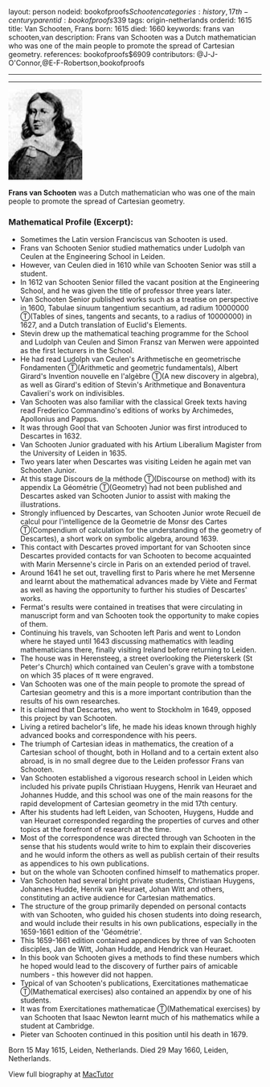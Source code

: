 layout: person
nodeid: bookofproofs$Schooten
categories: history,17th-century
parentid: bookofproofs$339
tags: origin-netherlands
orderid: 1615
title: Van Schooten, Frans
born: 1615
died: 1660
keywords: frans van schooten,van
description: Frans van Schooten was a Dutch mathematician who was one of the main people to promote the spread of Cartesian geometry.
references: bookofproofs$6909
contributors: @J-J-O'Connor,@E-F-Robertson,bookofproofs

---



---

![Schooten.jpg](https://github.com/bookofproofs/bookofproofs.github.io/blob/main/_sources/_assets/images/portraits/Schooten.jpg?raw=true)

**Frans van Schooten** was a Dutch mathematician who was one of the main people to promote the spread of Cartesian geometry.

### Mathematical Profile (Excerpt):
* Sometimes the Latin version Franciscus van Schooten is used.
* Frans van Schooten Senior studied mathematics under Ludolph van Ceulen at the Engineering School in Leiden.
* However, van Ceulen died in 1610 while van Schooten Senior was still a student.
* In 1612 van Schooten Senior filled the vacant position at the Engineering School, and he was given the title of professor three years later.
* Van Schooten Senior published works such as a treatise on perspective in 1600, Tabulae sinuum tangentium secantium, ad radium 10000000 Ⓣ(Tables of sines, tangents and secants, to a radius of 10000000) in 1627, and a Dutch translation of Euclid's Elements.
* Stevin drew up the mathematical teaching programme for the School and Ludolph van Ceulen and Simon Fransz van Merwen were appointed as the first lecturers in the School.
* He had read Ludolph van Ceulen's Arithmetische en geometrische Fondamenten Ⓣ(Arithmetic and geometric fundamentals), Albert Girard's Invention nouvelle en l'algèbre Ⓣ(A new discovery in algebra), as well as Girard's edition of Stevin's Arithmetique and Bonaventura Cavalieri's work on indivisibles.
* Van Schooten was also familiar with the classical Greek texts having read Frederico Commandino's editions of works by Archimedes, Apollonius and Pappus.
* It was through Gool that van Schooten Junior was first introduced to Descartes in 1632.
* Van Schooten Junior graduated with his Artium Liberalium Magister from the University of Leiden in 1635.
* Two years later when Descartes was visiting Leiden he again met van Schooten Junior.
* At this stage Discours de la méthode Ⓣ(Discourse on method) with its appendix La Géométrie Ⓣ(Geometry) had not been published and Descartes asked van Schooten Junior to assist with making the illustrations.
* Strongly influenced by Descartes, van Schooten Junior wrote Recueil de calcul pour l'intelligence de la Geometrie de Monsr des Cartes Ⓣ(Compendium of calculation for the understanding of the geometry of Descartes), a short work on symbolic algebra, around 1639.
* This contact with Descartes proved important for van Schooten since Descartes provided contacts for van Schooten to become acquainted with Marin Mersenne's circle in Paris on an extended period of travel.
* Around 1641 he set out, travelling first to Paris where he met Mersenne and learnt about the mathematical advances made by Viète and Fermat as well as having the opportunity to further his studies of Descartes' works.
* Fermat's results were contained in treatises that were circulating in manuscript form and van Schooten took the opportunity to make copies of them.
* Continuing his travels, van Schooten left Paris and went to London where he stayed until 1643 discussing mathematics with leading mathematicians there, finally visiting Ireland before returning to Leiden.
* The house was in Herensteeg, a street overlooking the Pieterskerk (St Peter's Church) which contained van Ceulen's grave with a tombstone on which 35 places of π were engraved.
* Van Schooten was one of the main people to promote the spread of Cartesian geometry and this is a more important contribution than the results of his own researches.
* It is claimed that Descartes, who went to Stockholm in 1649, opposed this project by van Schooten.
* Living a retired bachelor's life, he made his ideas known through highly advanced books and correspondence with his peers.
* The triumph of Cartesian ideas in mathematics, the creation of a Cartesian school of thought, both in Holland and to a certain extent also abroad, is in no small degree due to the Leiden professor Frans van Schooten.
* Van Schooten established a vigorous research school in Leiden which included his private pupils Christiaan Huygens, Henrik van Heuraet and Johannes Hudde, and this school was one of the main reasons for the rapid development of Cartesian geometry in the mid 17th  century.
* After his students had left Leiden, van Schooten, Huygens, Hudde and van Heuraet corresponded regarding the properties of curves and other topics at the forefront of research at the time.
* Most of the correspondence was directed through van Schooten in the sense that his students would write to him to explain their discoveries and he would inform the others as well as publish certain of their results as appendices to his own publications.
* but on the whole van Schooten confined himself to mathematics proper.
* Van Schooten had several bright private students, Christiaan Huygens, Johannes Hudde, Henrik van Heuraet, Johan Witt and others, constituting an active audience for Cartesian mathematics.
* The structure of the group primarily depended on personal contacts with van Schooten, who guided his chosen students into doing research, and would include their results in his own publications, especially in the 1659-1661 edition of the 'Géométrie'.
* This 1659-1661 edition contained appendices by three of van Schooten disciples, Jan de Witt, Johan Hudde, and Hendrick van Heuraet.
* In this book van Schooten gives a methods to find these numbers which he hoped would lead to the discovery of further pairs of amicable numbers - this however did not happen.
* Typical of van Schooten's publications, Exercitationes mathematicae Ⓣ(Mathematical exercises) also contained an appendix by one of his students.
* It was from Exercitationes mathematicae Ⓣ(Mathematical exercises) by van Schooten that Isaac Newton learnt much of his mathematics while a student at Cambridge.
* Pieter van Schooten continued in this position until his death in 1679.

Born 15 May 1615, Leiden, Netherlands. Died 29 May 1660, Leiden, Netherlands.

View full biography at [MacTutor](https://mathshistory.st-andrews.ac.uk/Biographies/Schooten/)
